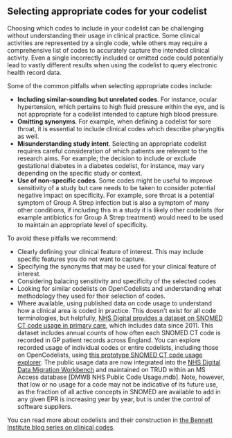 ## Selecting appropriate codes for your codelist

Choosing which codes to include in your codelist can be challenging without understanding their usage in clinical practice. Some clinical activities are represented by a single code, while others may require a comprehensive list of codes to accurately capture the intended clinical activity. Even a single incorrectly included or omitted code could potentially lead to vastly different results when using the codelist to query electronic health record data.

Some of the common pitfalls when selecting appropriate codes include:

* **Including similar-sounding but unrelated codes**. For instance, ocular hypertension, which pertains to high fluid pressure within the eye, and is not appropriate for a codelist intended to capture high blood pressure.
* **Omitting synonyms**. For example, when defining a codelist for sore throat, it is essential to include clinical codes which describe pharyngitis as well.
* **Misunderstanding study intent**. Selecting an appropriate codelist requires careful consideration of which patients are relevant to the research aims. For example; the decision to include or exclude gestational diabetes in a diabetes codelist, for instance, may vary depending on the specific study or context.
* **Use of non-specific codes**. Some codes might be useful to improve sensitivity of a study but care needs to be taken to consider potential negative impact on specificity. For example, sore throat is a potential symptom of Group A Strep infection but is also a symptom of many other conditions, if including this in a study it is likely other codelists (for example antibiotics for Group A Strep treatment) would need to be used to maintain an appropriate level of specificity.

To avoid these pitfalls we recommend:

* Clearly defining your clinical feature of interest. This may include specific features you do not want to capture.
* Specifying the synonyms that may be used for your clinical feature of interest.
* Considering balacing sensitivity and specificity of the selected codes
* Looking for similar codelists on OpenCodelists and understanding what methodology they used for their selection of codes.
* Where available, using published data on code usage to understand how a clinical area is coded in practice. This doesn't exist for all code terminologies, but helpfully, [NHS Digital provides a dataset on SNOMED CT code usage in primary care](https://digital.nhs.uk/data-and-information/publications/statistical/mi-snomed-code-usage-in-primary-care), which includes data since 2011. This dataset includes annual counts of how often each SNOMED CT code is recorded in GP patient records across England. You can explore recorded usage of individual codes or entire codelists, including those on OpenCodelists, using [this prototype SNOMED CT code usage explorer](https://snomed-code-usage.streamlit.app/). The public usage data are now integrated into the [NHS Digital Data Migration Workbench]([url](https://isd.digital.nhs.uk/trud/users/authenticated/filters/0/categories/7/items/98/releases)) and maintained on TRUD within an MS Access database [DMWB NHS Public Code Usage.mdb]. Note, however, that low or no usage for a code may not be indicative of its future use, as the fraction of all active concepts in SNOMED are available to add in any given EPR is increasing year by year, but is under the control of software suppliers.

You can read more about codelists and their construction in [the Bennett Institute blog series on clinical codes](https://www.bennett.ox.ac.uk/blog/series/clinical-codes/).
